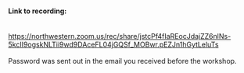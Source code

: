 #### Link to recording:
<br>https://northwestern.zoom.us/rec/share/jstcPf4fIaREocJdajZZ6nlNs-5kcII9ogskNLTii9wd9DAceFL04jGQSf_MOBwr.pEZJn1hGytLeluTs
<br><br>Password was sent out in the email you received before the workshop.